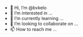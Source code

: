 - 👋 Hi, I’m @bvkelo
- 👀 I’m interested in ...
- 🌱 I’m currently learning ...
- 💞️ I’m looking to collaborate on ...
- 📫 How to reach me ...

<!---
bvkelo/bvkelo is a ✨ special ✨ repository because its `README.md` (this file) appears on your GitHub profile.
You can click the Preview link to take a look at your changes.
--->
